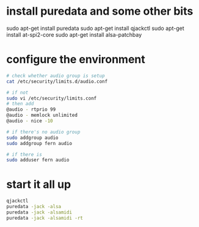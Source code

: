 # install puredata and some other bits
sudo apt-get install puredata
sudo apt-get install qjackctl
sudo apt-get install at-spi2-core
sudo apt-get install alsa-patchbay

# configure the environment
```bash
# check whether audio group is setup
cat /etc/security/limits.d/audio.conf

# if not
sudo vi /etc/security/limits.conf
# then add
@audio - rtprio 99
@audio - memlock unlimited
@audio - nice -10

# if there's no audio group
sudo addgroup audio
sudo addgroup fern audio

# if there is
sudo adduser fern audio
```

# start it all up
```bash
qjackctl
puredata -jack -alsa
puredata -jack -alsamidi
puredata -jack -alsamidi -rt
```

